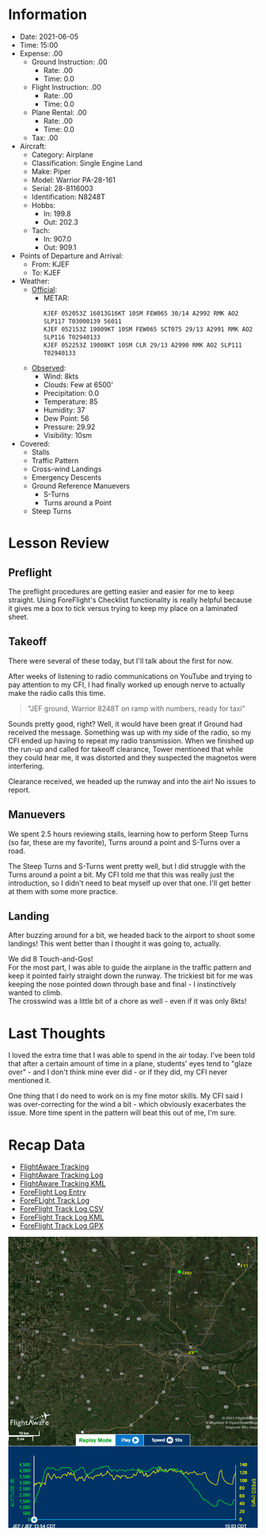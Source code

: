 # Information
- Date: 2021-06-05
- Time: 15:00
- Expense: .00
	- Ground Instruction: .00
		- Rate: .00
		- Time: 0.0
	- Flight Instruction: .00
		- Rate: .00
		- Time: 0.0
	- Plane Rental: .00
		- Rate: .00
		- Time: 0.0
	- Tax: .00
- Aircraft:
	- Category: Airplane
	- Classification: Single Engine Land
	- Make: Piper
	- Model: Warrior PA-28-161
	- Serial: 28-8116003
	- Identification: N8248T
	- Hobbs: 
		- In: 199.8
		- Out: 202.3
	- Tach: 
		- In: 907.0
		- Out: 909.1
- Points of Departure and Arrival:
	- From: KJEF
	- To: KJEF
- Weather:
	- [Official](http://aviationwxchartsarchive.com/product/metar):
		- METAR: 
			```
			KJEF 052053Z 16013G16KT 10SM FEW065 30/14 A2992 RMK AO2 SLP117 T03000139 56011
			KJEF 052153Z 19009KT 10SM FEW065 SCT075 29/13 A2991 RMK AO2 SLP116 T02940133
			KJEF 052253Z 19008KT 10SM CLR 29/13 A2990 RMK AO2 SLP111 T02940133
			```
	- [Observed](https://www.wunderground.com/history/daily/us/mo/columbia/KJEF/):
		- Wind: 8kts
		- Clouds: Few at 6500'
		- Precipitation: 0.0
		- Temperature: 85
		- Humidity: 37
		- Dew Point: 56
		- Pressure: 29.92
		- Visibility: 10sm
- Covered:
	- Stalls
	- Traffic Pattern
	- Cross-wind Landings
	- Emergency Descents
	- Ground Reference Manuevers
		- S-Turns
		- Turns around a Point
	- Steep Turns
# Lesson Review
## Preflight
The preflight procedures are getting easier and easier for me to keep straight. Using ForeFlight's Checklist functionality is really helpful because it gives me a box to tick versus trying to keep my place on a laminated sheet.
## Takeoff
There were several of these today, but I'll talk about the first for now.

After weeks of listening to radio communications on YouTube and trying to pay attention to my CFI, I had finally worked up enough nerve to actually make the radio calls this time.

> "JEF ground, Warrior 8248T on ramp with numbers, ready for taxi"

Sounds pretty good, right? Well, it would have been great if Ground had received the message. Something was up with my side of the radio, so my CFI ended up having to repeat my radio transmission. When we finished up the run-up and called for takeoff clearance, Tower mentioned that while they could hear me, it was distorted and they suspected the magnetos were interfering.

Clearance received, we headed up the runway and into the air!  No issues to report.
## Manuevers
We spent 2.5 hours reviewing stalls, learning how to perform Steep Turns (so far, these are my favorite), Turns around a point and S-Turns over a road.

The Steep Turns and S-Turns went pretty well, but I did struggle with the Turns around a point a bit. My CFI told me that this was really just the introduction, so I didn't need to beat myself up over that one. I'll get better at them with some more practice.
## Landing
After buzzing around for a bit, we headed back to the airport to shoot some landings! This went better than I thought it was going to, actually.

We did 8 Touch-and-Gos!<br />
For the most part, I was able to guide the airplane in the traffic pattern and keep it pointed fairly straight down the runway. The trickiest bit for me was keeping the nose pointed down through base and final - I instinctively wanted to climb.<br />
The crosswind was a little bit of a chore as well - even if it was only 8kts!
# Last Thoughts
I loved the extra time that I was able to spend in the air today. I've been told that after a certain amount of time in a plane, students' eyes tend to "glaze over" - and I don't think mine ever did - or if they did, my CFI never mentioned it.

One thing that I do need to work on is my fine motor skills.  My CFI said I was over-correcting for the wind a bit - which obviously exacerbates the issue.  More time spent in the pattern will beat this out of me, I'm sure.

# Recap Data
- [FlightAware Tracking](https://flightaware.com/live/flight/N8248T/history/20210605/2041Z/KJEF/KJEF)
- [FlightAware Tracking Log](./supportData/2021-06-05.flightAwareData.log)
- [FlightAware Tracking KML](./supportData/2021-06-05.flightAware.kml)
- [ForeFlight Log Entry](https://plan.foreflight.com/summary/8774e5ceba06457badfab01d0126a7d2)
- [ForeFLight Track Log](https://plan.foreflight.com/s/track/280291F8-E9C2-42AE-9A3C-644049E519E6)
- [ForeFlight Track Log CSV](./supportData/2021-06-05.foreflight.tracklog.csv)
- [ForeFlight Track Log KML](./supportData/2021-06-05.foreflight.tracklog.kml)
- [ForeFlight Track Log GPX](./supportData/2021-06-05.foreflight.tracklog.gpx)

![GIF](./supportData/2021-06-03.flightAwareAnim.gif)